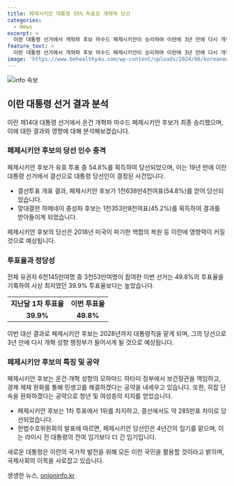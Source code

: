 ```yaml
---
title: 페제시키안 대통령 55% 득표로 개혁파 당선
categories:
  - News
excerpt: >
  이란 대통령 선거에서 개혁파 후보 마수드 페제시키안이 승리하여 이란에 3년 만에 다시 개혁 성향 행정부가 들어서게 됐다. 페제시키안은 이란의 핵합의 복원과 서방과의 관계 개선을 추진하며 다른 보수 후보들과 차별화했으며, 히잡 단속 완화 공약으로 청년·여성층 표심을 끌었다. 새 대통령의 당선은 국제사회의 이목을 끌 것으로 예상된다.
feature_text: >
  이란 대통령 선거에서 개혁파 후보 마수드 페제시키안이 승리하여 이란에 3년 만에 다시 개혁 성향 행정부가 들어서게 됐다. 페제시키안은 이란의 핵합의 복원과 서방과의 관계 개선을 추진하며 다른 보수 후보들과 차별화했으며, 히잡 단속 완화 공약으로 청년·여성층 표심을 끌었다. 새 대통령의 당선은 국제사회의 이목을 끌 것으로 예상된다.
image: 'https://www.behealthy4u.com/wp-content/uploads/2024/06/koreanews.jpg'
---
```


<p><img src="https://www.behealthy4u.com/wp-content/uploads/2024/06/koreanews.jpg" alt="info 속보" /></p>

<h2 data-ke-size="size26">이란 대통령 선거 결과 분석</h2>

<p data-ke-size="size16">이란 제14대 대통령 선거에서 온건 개혁파 마수드 페제시키안 후보가 최종 승리했으며, 이에 대한 결과와 영향에 대해 분석해보겠습니다.</p>

<h3>페제시키안 후보의 당선 인수 충격</h3>

<p data-ke-size="size16">페제시키안 후보가 유효 투표 중 54.8%를 획득하여 당선되었으며, 이는 19년 만에 이란 대통령 선거에서 결선으로 대통령 당선인이 결정된 사건입니다.</p>

<ul>
    <li>결선투표 개표 결과, 페제시키안 후보가 1천638만4천여표(54.8%)를 얻어 당선되었습니다.</li>
    <li>맞대결한 하메네이 충성파 후보는 1천353만8천여표(45.2%)를 획득하여 결과를 받아들이게 되었습니다.</li>
</ul>

<p data-ke-size="size16">페제시키안 후보의 당선은 2018년 미국이 파기한 핵합의 복원 등 이란에 영향력이 커질 것으로 예상됩니다.</p>

<h3>투표율과 정당성</h3>

<p data-ke-size="size16">전체 유권자 6천145만여명 중 3천53만여명이 참여한 이번 선거는 49.8%의 투표율을 기록하여 사상 최저였던 39.9% 투표율보다는 높았습니다.</p>

<table>
  <tr>
    <td style="text-align: center; height: 17px;"><b>지난달 1차 투표율</b></td>
    <td style="text-align: center; height: 17px;"><b>이번 투표율</b></td>
  </tr>
  <tr>
    <td style="text-align: center; height: 17px;"><b>39.9%</b></td>
    <td style="text-align: center; height: 17px;"><b>49.8%</b></td>
  </tr>
</table>

<p data-ke-size="size16">이번 대선 결과로 페제시키안 후보는 2028년까지 대통령직을 맡게 되며, 그의 당선으로 3년 만에 다시 개혁 성향 행정부가 들어서게 될 것으로 예상됩니다.</p>

<h3>페제시키안 후보의 특징 및 공약</h3>

<p data-ke-size="size16">페제시키안 후보는 온건·개혁 성향의 모하마드 하타미 정부에서 보건장관을 역임하고, 경제 제재 완화를 통해 민생고를 해결하겠다는 공약을 내세우고 있습니다. 또한, 히잡 단속을 완화하겠다는 공약으로 청년 및 여성층의 지지를 얻었습니다.</p>

<ul>
    <li>페제시키안 후보는 1차 투표에서 1위를 차지하고, 결선에서도 약 285만표 차이로 당선되었습니다.</li>
    <li>헌법수호위원회의 발표에 따르면, 페제시키안 당선인은 4년간의 임기를 맡으며, 이는 라이시 전 대통령의 잔여 임기보다 더 긴 임기입니다.</li>
</ul>

<p data-ke-size="size16">새로운 대통령은 이란의 국가적 발전을 위해 모든 이란 국민을 활용할 것이라고 밝히며, 국제사회의 이목을 사로잡고 있습니다.</p>
생생한 뉴스, <a href="https://onioninfo.kr" rel="dofollow">onioninfo.kr</a>



